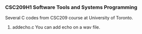 ### CSC209H1 Software Tools and Systems Programming
Several C codes from CSC209 course at University of Toronto.

1. addecho.c
  You can add echo on a wav file.

